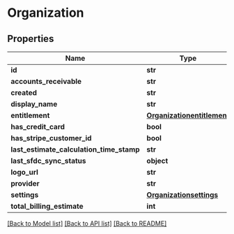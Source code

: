 # Organization

## Properties
Name | Type | Description | Notes
------------ | ------------- | ------------- | -------------
**id** | **str** |  | [optional] 
**accounts_receivable** | **str** |  | [optional] 
**created** | **str** |  | [optional] 
**display_name** | **str** |  | [optional] 
**entitlement** | [**Organizationentitlement**](Organizationentitlement.md) |  | [optional] 
**has_credit_card** | **bool** |  | [optional] 
**has_stripe_customer_id** | **bool** |  | [optional] 
**last_estimate_calculation_time_stamp** | **str** |  | [optional] 
**last_sfdc_sync_status** | **object** |  | [optional] 
**logo_url** | **str** |  | [optional] 
**provider** | **str** |  | [optional] 
**settings** | [**Organizationsettings**](Organizationsettings.md) |  | [optional] 
**total_billing_estimate** | **int** |  | [optional] 

[[Back to Model list]](../README.md#documentation-for-models) [[Back to API list]](../README.md#documentation-for-api-endpoints) [[Back to README]](../README.md)

